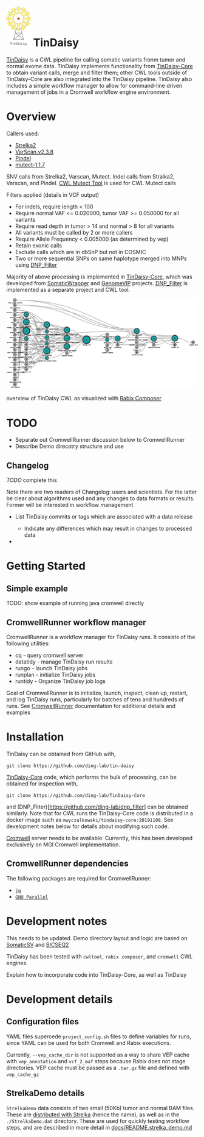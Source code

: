 # <img src="docs/TinDaisy.v1.2.png" width="64"/> TinDaisy

[TinDaisy](https://github.com/ding-lab/tin-daisy) is a CWL pipeline for calling
somatic variants fronm tumor and normal exome data.  TinDaisy implements
functionality from [TinDaisy-Core](https://github.com/ding-lab/TinDaisy-Core)
to obtain variant calls, merge and filter them; other CWL tools outside of
TinDaisy-Core are also integrated into the TinDaisy pipeline.  TinDaisy also
includes a simple workflow manager to allow for command-line driven management
of jobs in a Cromwell workflow engine environment.

# Overview

Callers used:

* [Strelka2](https://github.com/Illumina/strelka.git)
* [VarScan.v2.3.8](http://varscan.sourceforge.net/)
* [Pindel](https://github.com/ding-lab/pindel.git)
* [mutect-1.1.7](https://github.com/broadinstitute/mutect)

SNV calls from Strelka2, Varscan, Mutect. Indel calls from Stralka2, Varscan, and Pindel.
[CWL Mutect Tool](https://github.com/mwyczalkowski/mutect-tool) is used for CWL Mutect calls

Filters applied (details in VCF output)
* For indels, require length < 100
* Require normal VAF <= 0.020000, tumor VAF >= 0.050000 for all variants
* Require read depth in tumor > 14 and normal > 8 for all variants 
* All variants must be called by 2 or more callers
* Require Allele Frequency < 0.005000 (as determined by vep)
* Retain exonic calls
* Exclude calls which are in dbSnP but not in COSMIC
* Two or more sequential SNPs on same haplotype merged into MNPs using [DNP_Filter](https://github.com/ding-lab/dnp_filter)

Majority of above processing is implemented in
[TinDaisy-Core](https://github.com/ding-lab/TinDaisy-Core), which was developed
from [SomaticWrapper](https://github.com/ding-lab/somaticwrapper) and
[GenomeVIP](https://genomevip.readthedocs.io/) projects.  [DNP_Filter](https://github.com/ding-lab/dnp_filter) is
implemented as a separate project and CWL tool.

![TinDaisy CWL implementation](docs/tindaisy.cwl.20191116.png)

overview of TinDaisy CWL as visualized with [Rabix Composer](http://docs.rabix.io/rabix-composer-home)

# TODO

* Separate out CromwellRunner discussion below to CromwellRunner
* Describe Demo direcotry structure and use


## Changelog

*TODO* complete this

Note there are two readers of Changelog: users and scientists.  For the latter be clear about
algorithms used and any changes to data formats or results.  Former will be interested
in workflow management

* List TinDaisy commits or tags which are associated with a data release
    *  Indicate any differences which may result in changes to processed data

* 


# Getting Started

## Simple example

TODO: show example of running java cromwell directly

## CromwellRunner workflow manager

CromwellRunner is a workflow manager for TinDaisy runs.  It consists of the following utilities:
* cq - query cromwell server
* datatidy - manage TinDaisy run results 
* rungo - launch TinDaisy jobs 
* runplan - initialize TinDaisy jobs
* runtidy - Organize TinDaisy job logs

Goal of CromwellRunner is to initialize, launch, inspect, clean up, restart,
and log TinDaisy runs, particularly for batches of tens and hundreds of runs.
See [CromwellRunner](https://github.com/ding-lab/CromwellRunner) documentation for additional details and examples


# Installation
TinDaisy can be obtained from GitHub with,
```
git clone https://github.com/ding-lab/tin-daisy
```

[TinDaisy-Core](https://github.com/ding-lab/TinDaisy-Core) code, which performs
the bulk of processing, can be obtained for inspection with,
``` 
git clone https://github.com/ding-lab/TinDaisy-Core
```
and (DNP_Filter)[https://github.com/ding-lab/dnp_filter] can be obtained similarly.  Note that for CWL runs the
TinDaisy-Core code is distributed in a docker image such as `mwyczalkowski/tindaisy-core:20191108`.
See development notes below for details about modifying such code.

[Cromwell]() server needs to be available.  Currently, this has been developed exclusively on MGI
Cromwell implementation.



## CromwellRunner dependencies

The following packages are required for CromwellRunner:
* [`jq`](https://stedolan.github.io/jq/download/)
* [`GNU Parallel`](https://www.gnu.org/software/parallel/)

# Development notes

This needs to be updated.  Demo directory layout and logic are based on [SomaticSV](https://github.com/mwyczalkowski/somatic_sv_workflow)
and [BICSEQ2](https://github.com/mwyczalkowski/BICSEQ2)

TinDaisy has been tested with `cwltool`, `rabix composer`, and `cromwell` CWL engines.

Explain how to incorporate code into TinDaisy-Core, as well as TinDaisy

# Development details

## Configuration files

YAML files supercede `project_config.sh` files to define variables for runs, since YAML can be used for both
Cromwell and Rabix executions.

Currently, `--vep_cache_dir` is not supported as a way to share VEP cache with `vep_annotation` and `vcf_2_maf` steps
because Rabix does not stage directories.  VEP cache must be passed as a `.tar.gz` file and defined with `vep_cache_gz`


## StrelkaDemo details

`StrelkaDemo` data consists of two small (50Kb) tumor and normal BAM files.  These are [distributed with
Strelka](https://github.com/Illumina/strelka/tree/master/src/demo/data) (hence the name), as well as
in the `./StrelkaDemo.dat` directory.  These are used for quickly testing workflow steps, and are described
in more detail in [docs/README.strelka_demo.md](docs/README.strelka_demo.md)

